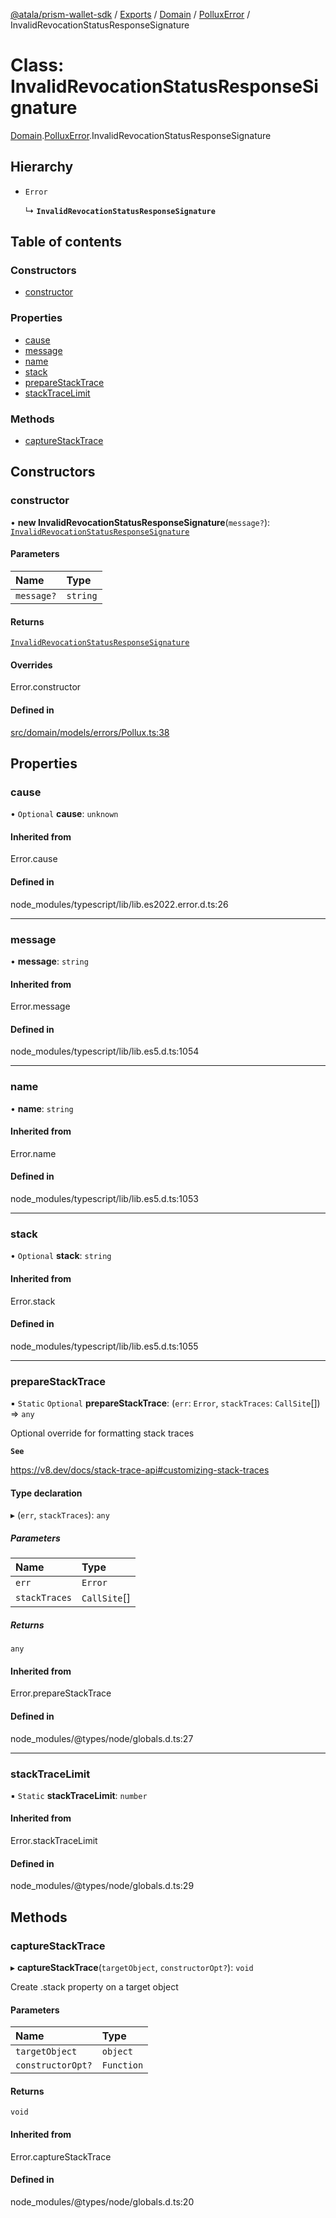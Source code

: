 [@atala/prism-wallet-sdk](../README.md) / [Exports](../modules.md) / [Domain](../modules/Domain.md) / [PolluxError](../modules/Domain.PolluxError.md) / InvalidRevocationStatusResponseSignature

# Class: InvalidRevocationStatusResponseSignature

[Domain](../modules/Domain.md).[PolluxError](../modules/Domain.PolluxError.md).InvalidRevocationStatusResponseSignature

## Hierarchy

- `Error`

  ↳ **`InvalidRevocationStatusResponseSignature`**

## Table of contents

### Constructors

- [constructor](Domain.PolluxError.InvalidRevocationStatusResponseSignature.md#constructor)

### Properties

- [cause](Domain.PolluxError.InvalidRevocationStatusResponseSignature.md#cause)
- [message](Domain.PolluxError.InvalidRevocationStatusResponseSignature.md#message)
- [name](Domain.PolluxError.InvalidRevocationStatusResponseSignature.md#name)
- [stack](Domain.PolluxError.InvalidRevocationStatusResponseSignature.md#stack)
- [prepareStackTrace](Domain.PolluxError.InvalidRevocationStatusResponseSignature.md#preparestacktrace)
- [stackTraceLimit](Domain.PolluxError.InvalidRevocationStatusResponseSignature.md#stacktracelimit)

### Methods

- [captureStackTrace](Domain.PolluxError.InvalidRevocationStatusResponseSignature.md#capturestacktrace)

## Constructors

### constructor

• **new InvalidRevocationStatusResponseSignature**(`message?`): [`InvalidRevocationStatusResponseSignature`](Domain.PolluxError.InvalidRevocationStatusResponseSignature.md)

#### Parameters

| Name | Type |
| :------ | :------ |
| `message?` | `string` |

#### Returns

[`InvalidRevocationStatusResponseSignature`](Domain.PolluxError.InvalidRevocationStatusResponseSignature.md)

#### Overrides

Error.constructor

#### Defined in

[src/domain/models/errors/Pollux.ts:38](https://github.com/input-output-hk/atala-prism-wallet-sdk-ts/blob/1ffdae52df023bad4ba1a76cf6d76793dfc29b80/src/domain/models/errors/Pollux.ts#L38)

## Properties

### cause

• `Optional` **cause**: `unknown`

#### Inherited from

Error.cause

#### Defined in

node_modules/typescript/lib/lib.es2022.error.d.ts:26

___

### message

• **message**: `string`

#### Inherited from

Error.message

#### Defined in

node_modules/typescript/lib/lib.es5.d.ts:1054

___

### name

• **name**: `string`

#### Inherited from

Error.name

#### Defined in

node_modules/typescript/lib/lib.es5.d.ts:1053

___

### stack

• `Optional` **stack**: `string`

#### Inherited from

Error.stack

#### Defined in

node_modules/typescript/lib/lib.es5.d.ts:1055

___

### prepareStackTrace

▪ `Static` `Optional` **prepareStackTrace**: (`err`: `Error`, `stackTraces`: `CallSite`[]) => `any`

Optional override for formatting stack traces

**`See`**

https://v8.dev/docs/stack-trace-api#customizing-stack-traces

#### Type declaration

▸ (`err`, `stackTraces`): `any`

##### Parameters

| Name | Type |
| :------ | :------ |
| `err` | `Error` |
| `stackTraces` | `CallSite`[] |

##### Returns

`any`

#### Inherited from

Error.prepareStackTrace

#### Defined in

node_modules/@types/node/globals.d.ts:27

___

### stackTraceLimit

▪ `Static` **stackTraceLimit**: `number`

#### Inherited from

Error.stackTraceLimit

#### Defined in

node_modules/@types/node/globals.d.ts:29

## Methods

### captureStackTrace

▸ **captureStackTrace**(`targetObject`, `constructorOpt?`): `void`

Create .stack property on a target object

#### Parameters

| Name | Type |
| :------ | :------ |
| `targetObject` | `object` |
| `constructorOpt?` | `Function` |

#### Returns

`void`

#### Inherited from

Error.captureStackTrace

#### Defined in

node_modules/@types/node/globals.d.ts:20
